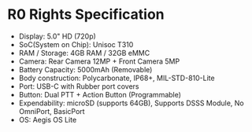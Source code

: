 # R0 Rights Specification

 - Display: 5.0" HD (720p)
 - SoC(System on Chip): Unisoc T310
 - RAM / Storage: 4GB RAM / 32GB eMMC
 - Camera: Rear Camera 12MP + Front Camera 5MP
 - Battery Capacity: 5000mAh (Removable)
 - Body construction: Polycarbonate, IP68+, MIL-STD-810-Lite
 - Port: USB-C with Rubber port covers
 - Button: Dual PTT + Action Button (Programmable)
 - Expendability: microSD (supports 64GB), Supports DSSS Module, No OmniPort, BasicPort
 - OS: Aegis OS Lite
